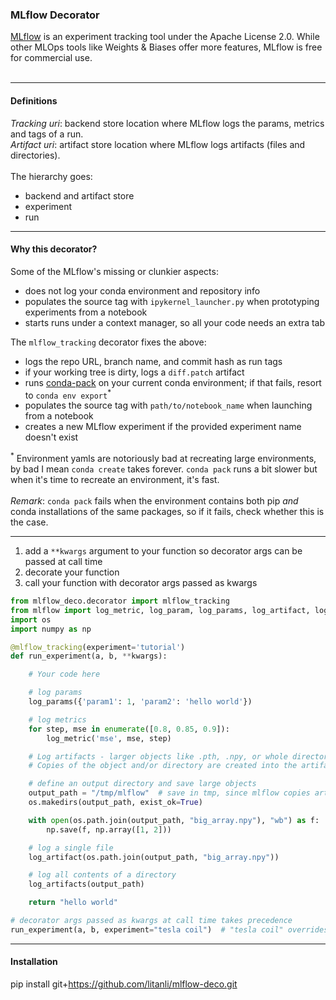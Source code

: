 ### MLflow Decorator

[MLflow](https://mlflow.org/docs/latest/what-is-mlflow.html) is an experiment tracking tool under the Apache License 2.0. While other MLOps tools like Weights & Biases offer more features, MLflow is free for commercial use.<br><br>


---
#### Definitions
_Tracking uri_: backend store location where MLflow logs the params, metrics and tags of a run.<br>
_Artifact uri_: artifact store location where MLflow logs artifacts (files and directories).<br><br>
The hierarchy goes:
* backend and artifact store
* experiment
* run<br>
---
#### Why this decorator? 
Some of the MLflow's missing or clunkier aspects:
- does not log your conda environment and repository info
- populates the source tag with `ipykernel_launcher.py` when prototyping experiments from a notebook
- starts runs under a context manager, so all your code needs an extra tab

The `mlflow_tracking` decorator fixes the above:
- logs the repo URL, branch name, and commit hash as run tags
- if your working tree is dirty, logs a `diff.patch` artifact
- runs [conda-pack](https://conda.github.io/conda-pack/) on your current conda environment; if that fails, resort to `conda env export`<sup>*</sup> 
- populates the source tag with `path/to/notebook_name` when launching from a notebook
- creates a new MLflow experiment if the provided experiment name doesn't exist

<sup>*</sup> Environment yamls are notoriously bad at recreating large environments, by bad I mean `conda create` takes forever. `conda pack` runs a bit slower but when it's time to recreate an environment, it's fast. <br><br>
*Remark*: `conda pack` fails when the environment contains both pip _and_ conda installations of the same packages, so if it fails, check whether this is the case.

---
1. add a `**kwargs` argument to your function so decorator args can be passed at call time
2. decorate your function
3. call your function with decorator args passed as kwargs





```python
from mlflow_deco.decorator import mlflow_tracking
from mlflow import log_metric, log_param, log_params, log_artifact, log_artifacts, set_tags
import os
import numpy as np

@mlflow_tracking(experiment='tutorial')
def run_experiment(a, b, **kwargs):

    # Your code here

    # log params
    log_params({'param1': 1, 'param2': 'hello world'})

    # log metrics
    for step, mse in enumerate([0.8, 0.85, 0.9]):
        log_metric('mse', mse, step)

    # Log artifacts - larger objects like .pth, .npy, or whole directories.
    # Copies of the object and/or directory are created into the artifact store.

    # define an output directory and save large objects
    output_path = "/tmp/mlflow"  # save in tmp, since mlflow copies artifacts to mlruns
    os.makedirs(output_path, exist_ok=True)

    with open(os.path.join(output_path, "big_array.npy"), "wb") as f:
        np.save(f, np.array([1, 2]))

    # log a single file
    log_artifact(os.path.join(output_path, "big_array.npy"))

    # log all contents of a directory
    log_artifacts(output_path)

    return "hello world"

# decorator args passed as kwargs at call time takes precedence
run_experiment(a, b, experiment="tesla coil")  # "tesla coil" overrides "tutorial"
```
---
#### Installation 
pip install git+https://github.com/litanli/mlflow-deco.git
